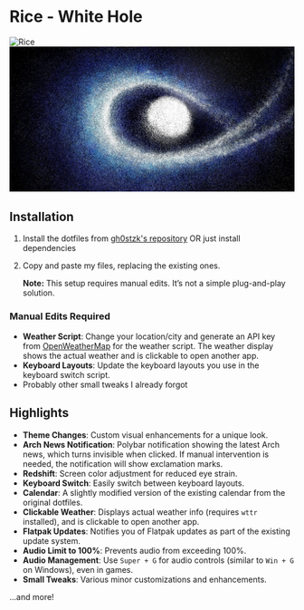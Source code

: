 # Rice - White Hole

![Rice](https://github.com/saipheblue/Dotfiles/blob/main/Preview.png)
![Rice](https://github.com/saipheblue/Dotfiles/blob/main/rices/White/walls/127535181_p0.jpg)

## Installation

1. Install the dotfiles from [gh0stzk's repository](https://github.com/gh0stzk/dotfiles) OR just install dependencies
2. Copy and paste my files, replacing the existing ones.

   **Note:** This setup requires manual edits. It’s not a simple plug-and-play solution.

### Manual Edits Required

- **Weather Script**: Change your location/city and generate an API key from [OpenWeatherMap](https://openweathermap.org/) for the weather script. The weather display shows the actual weather and is clickable to open another app.
- **Keyboard Layouts**: Update the keyboard layouts you use in the keyboard switch script.
- Probably other small tweaks I already forgot
  
## Highlights

- **Theme Changes**: Custom visual enhancements for a unique look.
- **Arch News Notification**: Polybar notification showing the latest Arch news, which turns invisible when clicked. If manual intervention is needed, the notification will show exclamation marks.
- **Redshift**: Screen color adjustment for reduced eye strain.
- **Keyboard Switch**: Easily switch between keyboard layouts.
- **Calendar**: A slightly modified version of the existing calendar from the original dotfiles.
- **Clickable Weather**: Displays actual weather info (requires `wttr` installed), and is clickable to open another app.
- **Flatpak Updates**: Notifies you of Flatpak updates as part of the existing update system.
- **Audio Limit to 100%**: Prevents audio from exceeding 100%.
- **Audio Management**: Use `Super + G` for audio controls (similar to `Win + G` on Windows), even in games.
- **Small Tweaks**: Various minor customizations and enhancements.

...and more!
